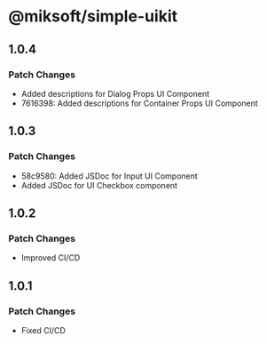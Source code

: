# @miksoft/simple-uikit

## 1.0.4

### Patch Changes

-   Added descriptions for Dialog Props UI Component
-   7616398: Added descriptions for Container Props UI Component

## 1.0.3

### Patch Changes

-   58c9580: Added JSDoc for Input UI Component
-   Added JSDoc for UI Checkbox component

## 1.0.2

### Patch Changes

-   Improved CI/CD

## 1.0.1

### Patch Changes

-   Fixed CI/CD
